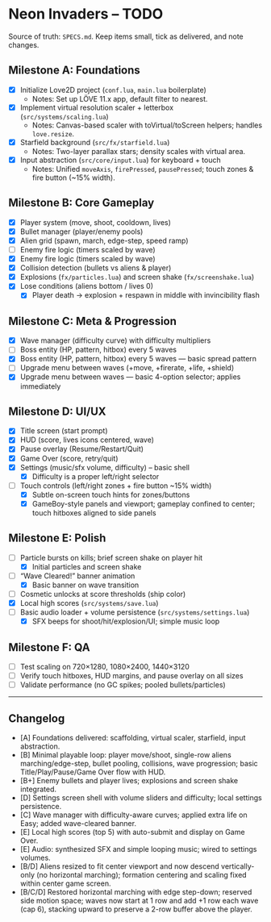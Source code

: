 # Neon Invaders – TODO

Source of truth: `SPECS.md`. Keep items small, tick as delivered, and note changes.

## Milestone A: Foundations
- [x] Initialize Love2D project (`conf.lua`, `main.lua` boilerplate)
  - Notes: Set up LÖVE 11.x app, default filter to nearest.
- [x] Implement virtual resolution scaler + letterbox (`src/systems/scaling.lua`)
  - Notes: Canvas-based scaler with toVirtual/toScreen helpers; handles `love.resize`.
- [x] Starfield background (`src/fx/starfield.lua`)
  - Notes: Two-layer parallax stars; density scales with virtual area.
- [x] Input abstraction (`src/core/input.lua`) for keyboard + touch
  - Notes: Unified `moveAxis`, `firePressed`, `pausePressed`; touch zones & fire button (~15% width).

## Milestone B: Core Gameplay
- [x] Player system (move, shoot, cooldown, lives)
- [x] Bullet manager (player/enemy pools)
- [x] Alien grid (spawn, march, edge-step, speed ramp)
- [ ] Enemy fire logic (timers scaled by wave)
- [x] Enemy fire logic (timers scaled by wave)
- [x] Collision detection (bullets vs aliens & player)
- [x] Explosions (`fx/particles.lua`) and screen shake (`fx/screenshake.lua`)
- [x] Lose conditions (aliens bottom / lives 0)
  - [x] Player death -> explosion + respawn in middle with invincibility flash

## Milestone C: Meta & Progression
- [x] Wave manager (difficulty curve) with difficulty multipliers
- [ ] Boss entity (HP, pattern, hitbox) every 5 waves
- [x] Boss entity (HP, pattern, hitbox) every 5 waves — basic spread pattern
- [ ] Upgrade menu between waves (+move, +firerate, +life, +shield)
- [x] Upgrade menu between waves — basic 4-option selector; applies immediately

## Milestone D: UI/UX
- [x] Title screen (start prompt)
- [x] HUD (score, lives icons centered, wave)
- [x] Pause overlay (Resume/Restart/Quit)
- [x] Game Over (score, retry/quit)
- [x] Settings (music/sfx volume, difficulty) – basic shell
  - [x] Difficulty is a proper left/right selector
- [ ] Touch controls (left/right zones + fire button ~15% width)
  - [x] Subtle on-screen touch hints for zones/buttons
  - [x] GameBoy-style panels and viewport; gameplay confined to center; touch hitboxes aligned to side panels

## Milestone E: Polish
- [ ] Particle bursts on kills; brief screen shake on player hit
  - [x] Initial particles and screen shake
- [ ] “Wave Cleared!” banner animation
  - [x] Basic banner on wave transition
- [ ] Cosmetic unlocks at score thresholds (ship color)
 - [x] Local high scores (`src/systems/save.lua`)
- [ ] Basic audio loader + volume persistence (`src/systems/settings.lua`)
  - [x] SFX beeps for shoot/hit/explosion/UI; simple music loop

## Milestone F: QA
- [ ] Test scaling on 720×1280, 1080×2400, 1440×3120
- [ ] Verify touch hitboxes, HUD margins, and pause overlay on all sizes
- [ ] Validate performance (no GC spikes; pooled bullets/particles)

---

## Changelog
- [A] Foundations delivered: scaffolding, virtual scaler, starfield, input abstraction.
- [B] Minimal playable loop: player move/shoot, single-row aliens marching/edge-step, bullet pooling, collisions, wave progression; basic Title/Play/Pause/Game Over flow with HUD.
- [B+] Enemy bullets and player lives; explosions and screen shake integrated.
- [D] Settings screen shell with volume sliders and difficulty; local settings persistence.
- [C] Wave manager with difficulty-aware curves; applied extra life on Easy; added wave-cleared banner.
- [E] Local high scores (top 5) with auto-submit and display on Game Over.
- [E] Audio: synthesized SFX and simple looping music; wired to settings volumes.
- [B/D] Aliens resized to fit center viewport and now descend vertically-only (no horizontal marching); formation centering and scaling fixed within center game screen.
- [B/C/D] Restored horizontal marching with edge step-down; reserved side motion space; waves now start at 1 row and add +1 row each wave (cap 6), stacking upward to preserve a 2-row buffer above the player.
